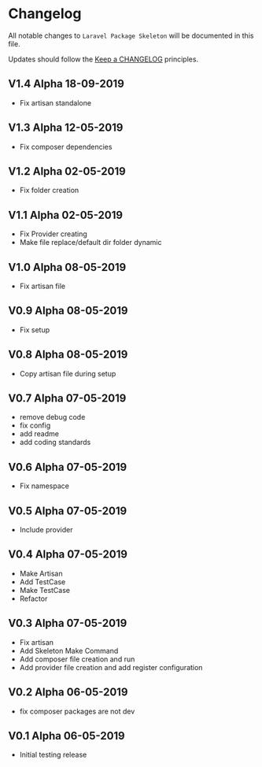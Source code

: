 # Changelog

All notable changes to `Laravel Package Skeleton` will be documented in this file.

Updates should follow the [Keep a CHANGELOG](http://keepachangelog.com/) principles.

## V1.4 Alpha  18-09-2019

- Fix artisan standalone

## V1.3 Alpha  12-05-2019

- Fix composer dependencies

## V1.2 Alpha  02-05-2019

- Fix folder creation

## V1.1 Alpha  02-05-2019

- Fix Provider creating
- Make file replace/default dir folder dynamic

## V1.0 Alpha  08-05-2019

- Fix artisan file

## V0.9 Alpha  08-05-2019

- Fix setup

## V0.8 Alpha  08-05-2019

- Copy artisan file during setup 

## V0.7 Alpha  07-05-2019

- remove debug code
- fix config
- add readme
- add coding standards

## V0.6 Alpha  07-05-2019

- Fix namespace

## V0.5 Alpha  07-05-2019

- Include provider

## V0.4 Alpha  07-05-2019

- Make Artisan
- Add TestCase
- Make TestCase
- Refactor

## V0.3 Alpha  07-05-2019

- Fix artisan
- Add Skeleton Make Command
- Add composer file creation and run
- Add provider file creation and add register configuration

## V0.2 Alpha  06-05-2019

- fix composer packages are not dev

## V0.1 Alpha  06-05-2019

- Initial testing release
